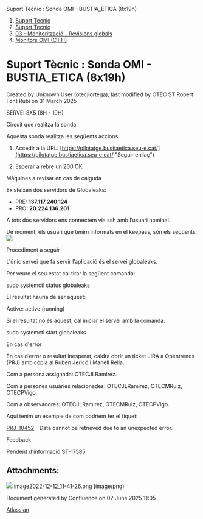 Suport Tècnic : Sonda OMI - BUSTIA\_ETICA (8x19h)  

1.  [Suport Tècnic](index.html)
2.  [Suport Tècnic](13893782.html)
3.  [03 - Monitorització - Revisions globals](26313327.html)
4.  [Monitors OMI (CTTI)](26313608.html)

Suport Tècnic : Sonda OMI - BUSTIA\_ETICA (8x19h)
=================================================

Created by Unknown User (otecjlortega), last modified by OTEC ST Robert Font Rubí on 31 March 2025

SERVEI 8X5 (8H - 19H)

  

Circuit que realitza la sonda

Aquesta sonda realitza les següents accions:

1.  Accedir a la URL: [https://pilotatge.bustiaetica.seu-e.cat/](https://pilotatge.bustiaetica.seu-e.cat/ "Seguir enllaç")  
      
      
    
2.  Esperar a rebre un 200 OK

  

Màquines a revisar en cas de caiguda

Existeixen dos servidors de Globaleaks:

*   PRE: **137.117.240.124**
*   PRO: **20.224.136.201**

A tots dos servidors ens connectem via ssh amb l’usuari nominal.  
  
De moment, els usuari que tenim informats en el keepass, són els següents:  
![](attachments/77824546/81855154.png)  

Procediment a seguir

L'únic servei que fa servir l’aplicació és el servei globaleaks.

Per veure el seu estat cal tirar la següent comanda:

sudo systemctl status globaleaks

El resultat hauria de ser aquest:

Active: active (running)

Si el resultat no és aquest, cal iniciar el servei amb la comanda:

sudo systemctl start globaleaks

En cas d'error

En cas d’error o resultat inesperat, caldrà obrir un ticket JIRA a Opentrends (PRJ) amb còpia al Ruben Jericó i Manell Rella.

Com a persona assignada: OTECJLRamirez.

Com a persones usuàries relacionades: OTECJLRamirez, OTECMRuiz, OTECPVigo.

Com a observadores: OTECJLRamirez, OTECMRuiz, OTECPVigo.

Aquí tenim un exemple de com podríem fer el tiquet:

[PRJ-10452](https://contacte.aoc.cat/browse/PRJ-10452?src=confmacro) - Data cannot be retrieved due to an unexpected error.

  

Feedback

Pendent d'informació [ST-17585](https://contacte.aoc.cat/browse/ST-17585)

Attachments:
------------

![](images/icons/bullet_blue.gif) [image2022-12-12\_11-41-26.png](attachments/77824546/81855154.png) (image/png)  

Document generated by Confluence on 02 June 2025 11:05

[Atlassian](http://www.atlassian.com/)